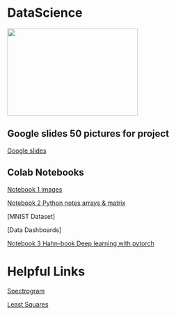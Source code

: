 
# DataScience
<img src = "https://cdn.futura-sciences.com/buildsv6/images/wide1920/9/5/0/950321c11d_50173256_data-science-1.jpg" width="300" height="200"  >

## Google slides 50 pictures for project 
[Google slides](https://docs.google.com/presentation/d/1trhebZ4PCf9QhRP3bUlqgMEetYf8O9wwuYlEbyyFDxs/edit?usp=sharing)

## Colab Notebooks
[Notebook 1 Images ](https://colab.research.google.com/drive/1XSP0zOtB8w2Ou9cWPjY7-H5xsZ9WJv5s?authuser=2#scrollTo=OcM-MSMRmAXL)

[Notebook 2 Python notes arrays & matrix]()

[MNIST Dataset]

[Data Dashboards]

[Notebook 3 Hahn-book Deep learning with pytorch](https://colab.research.google.com/drive/1Y4sN2QWGLJHYdNnnNHS_ae9qjU4Fksf9?authuser=2#scrollTo=Zbi9NCwSZRMs)

# Helpful Links
[Spectrogram](https://musiclab.chromeexperiments.com/spectrogram/)

[Least Squares](https://setosa.io/ev/ordinary-least-squares-regression/)
